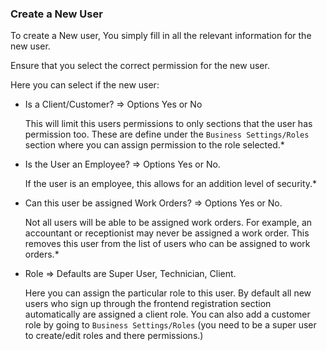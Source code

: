 ### Create a New User

To create a New user, You simply fill in all the relevant information for the new user.

Ensure that you select the correct permission for the new user.

Here you can select if the new user:

* Is a Client/Customer? => Options Yes or No

    This will limit this users permissions to only sections that the user has permission too.
These are define under the `Business Settings/Roles` section where you can assign permission to the role selected.*

* Is the User an Employee? => Options Yes or No.

    If the user is an employee, this allows for an addition level of security.*

* Can this user be assigned Work Orders?  => Options Yes or No.

    Not all users will be able to be assigned work orders. For example, an accountant or receptionist may never be assigned a work order.
This removes this user from the list of users who can be assigned to work orders.*

* Role  => Defaults are Super User, Technician, Client.

    Here you can assign the particular role to this user. By default all new users who sign up through the frontend registration section
automatically are assigned a client role. You can also add a customer role by going to `Business Settings/Roles`
(you need to be a super user to create/edit roles and there permissions.)



